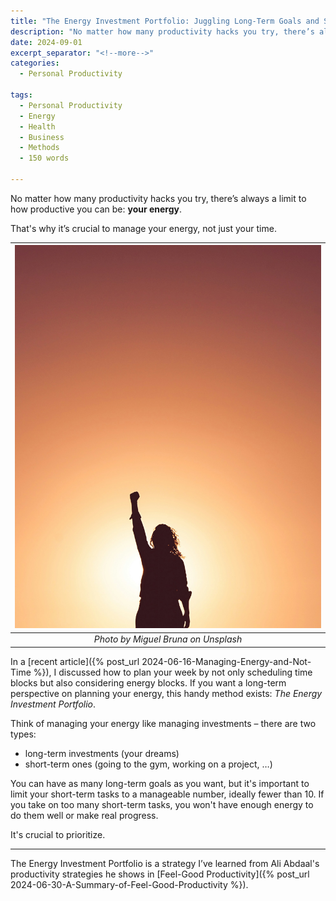 ```yaml
---
title: "The Energy Investment Portfolio: Juggling Long-Term Goals and Short-Term Wins"
description: "No matter how many productivity hacks you try, there’s always a limit to how productive you can be: your energy. That's why it’s crucial to manage your energy, not just your time."
date: 2024-09-01
excerpt_separator: "<!--more-->"
categories:
  - Personal Productivity

tags:
  - Personal Productivity
  - Energy
  - Health
  - Business
  - Methods
  - 150 words

---
```


No matter how many productivity hacks you try, there’s always a limit to how productive you can be: **your energy**.

That's why it’s crucial to manage your energy, not just your time.

| ![image](/assets/images/miguel-bruna-powerandenergy-unsplash.jpg) |
|:--:|
| *Photo by Miguel Bruna on Unsplash* |

In a [recent article]({% post_url 2024-06-16-Managing-Energy-and-Not-Time %}), I discussed how to plan your week by not only scheduling time blocks but also considering energy blocks. If you want a long-term perspective on planning your energy, this handy method exists: *The Energy Investment Portfolio*.

Think of managing your energy like managing investments – there are two types:

- long-term investments (your dreams)
- short-term ones (going to the gym, working on a project, …)

You can have as many long-term goals as you want, but it's important to limit your short-term tasks to a manageable number, ideally fewer than 10. If you take on too many short-term tasks, you won't have enough energy to do them well or make real progress.

It's crucial to prioritize.

---

The Energy Investment Portfolio is a strategy I’ve learned from Ali Abdaal's productivity strategies he shows in [Feel-Good Productivity]({% post_url 2024-06-30-A-Summary-of-Feel-Good-Productivity %}).
